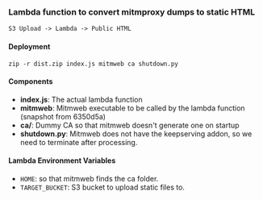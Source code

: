 ### Lambda function to convert mitmproxy dumps to static HTML

```
S3 Upload -> Lambda -> Public HTML
```

#### Deployment

```
zip -r dist.zip index.js mitmweb ca shutdown.py
```

#### Components

 - **index.js**: The actual lambda function
 - **mitmweb**: Mitmweb executable to be called by the lambda function (snapshot from 6350d5a)
 - **ca/**: Dummy CA so that mitmweb doesn't generate one on startup
 - **shutdown.py**: Mitmweb does not have the keepserving addon, so we need to terminate after processing.

#### Lambda Environment Variables

 - `HOME`: so that mitmweb finds the ca folder.
 - `TARGET_BUCKET`: S3 bucket to upload static files to.